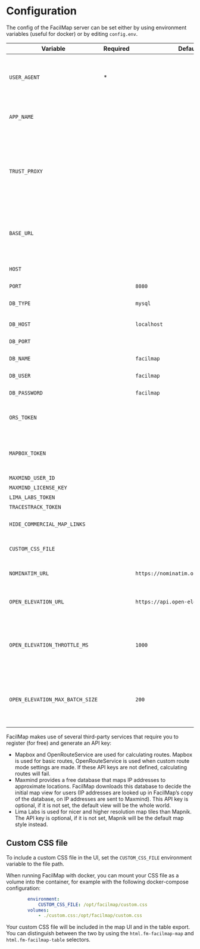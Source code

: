 # Configuration

The config of the FacilMap server can be set either by using environment variables (useful for docker) or by editing `config.env`.

| Variable              | Required | Default     | Meaning                                                                                                                          |
|-----------------------|----------|-------------|----------------------------------------------------------------------------------------------------------------------------------|
| `USER_AGENT`          | *        |             | Will be used for all HTTP requests (search, routing, GPX/KML/OSM/GeoJSON files). You better provide your e-mail address in here. |
| `APP_NAME`            |          |             | If specified, will replace “FacilMap” as the name of the app throughout the UI. |
| `TRUST_PROXY`         |          |             | Whether to trust the X-Forwarded-* headers. Can be `true` or a comma-separated list of IP subnets (see the [express documentation](https://expressjs.com/en/guide/behind-proxies.html)). Currently only used to calculate the base URL for the `opensearch.xml` file. |
| `BASE_URL`            |          |             | If `TRUST_PROXY` does not work for your particular setup, you can manually specify the base URL where FacilMap can be publicly reached here. |
| `HOST`                |          |             | The ip address to listen on (leave empty to listen on all addresses) |
| `PORT`                |          | `8080`      | The port to listen on. |
| `DB_TYPE`             |          | `mysql`     | The type of database. Either `mysql`, `postgres`, `mariadb`, `sqlite`, or `mssql`. |
| `DB_HOST`             |          | `localhost` | The host name of the database server. |
| `DB_PORT`             |          |             | The port of the database server (optional). |
| `DB_NAME`             |          | `facilmap`  | The name of the database. |
| `DB_USER`             |          | `facilmap`  | The username to connect to the database with. |
| `DB_PASSWORD`         |          | `facilmap`  | The password to connect to the database with. |
| `ORS_TOKEN`           |          |             | [OpenRouteService API key](https://openrouteservice.org/). If not specified, advanced routing settings will not be shown. |
| `MAPBOX_TOKEN`        |          |             | [Mapbox API key](https://www.mapbox.com/signup/). If neither this nor `ORS_TOKEN` are specified, the routing tab and any routing options will be hidden. |
| `MAXMIND_USER_ID`     |          |             | [MaxMind user ID](https://www.maxmind.com/en/geolite2/signup). |
| `MAXMIND_LICENSE_KEY` |          |             | MaxMind license key. |
| `LIMA_LABS_TOKEN`     |          |             | [Lima Labs](https://maps.lima-labs.com/) API key |
| `TRACESTRACK_TOKEN`   |          |             | [Tracestrack](https://tracestrack.com/) API key |
| `HIDE_COMMERCIAL_MAP_LINKS` |    |             | Set to `1` to hide the links to Google/Bing Maps in the “Map style” menu. |
| `CUSTOM_CSS_FILE`     |          |             | The path of a CSS file that should be included ([see more details below](#custom-css-file)). |
| `NOMINATIM_URL`       |          | `https://nominatim.openstreetmap.org` | The URL to the Nominatim server (used to search for places). |
| `OPEN_ELEVATION_URL`  |          | `https://api.open-elevation.com` | The URL to the Open Elevation server (used to look up the elevation for markers). |
| `OPEN_ELEVATION_THROTTLE_MS` |   | `1000` | The minimum time between two requests to the Open Elevation API. Set to `0` if you are using your own self-hosted instance of Open Elevation. |
| `OPEN_ELEVATION_MAX_BATCH_SIZE` | | `200` | The maximum number of points to resolve in one request through the Open Elevation API. Set this to `1000` if you are using your own self-hosted Open Elevation instance. |

FacilMap makes use of several third-party services that require you to register (for free) and generate an API key:
* Mapbox and OpenRouteService are used for calculating routes. Mapbox is used for basic routes, OpenRouteService is used when custom route mode settings are made. If these API keys are not defined, calculating routes will fail.
* Maxmind provides a free database that maps IP addresses to approximate locations. FacilMap downloads this database to decide the initial map view for users (IP addresses are looked up in FacilMap’s copy of the database, on IP addresses are sent to Maxmind). This API key is optional, if it is not set, the default view will be the whole world.
* Lima Labs is used for nicer and higher resolution map tiles than Mapnik. The API key is optional, if it is not set, Mapnik will be the default map style instead.

## Custom CSS file

To include a custom CSS file in the UI, set the `CUSTOM_CSS_FILE` environment variable to the file path.

When running FacilMap with docker, you can mount your CSS file as a volume into the container, for example with the following docker-compose configuration:
```yaml
		environment:
			CUSTOM_CSS_FILE: /opt/facilmap/custom.css
		volumes:
			- ./custom.css:/opt/facilmap/custom.css
```

Your custom CSS file will be included in the map UI and in the table export. You can distinguish between the two by using the `html.fm-facilmap-map` and `html.fm-facilmap-table` selectors.